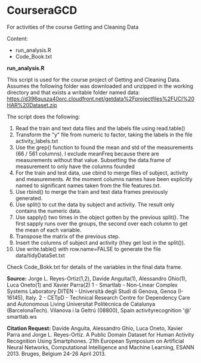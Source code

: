 # CourseraGCD
For activities of the course Getting and Cleaning Data

Content:
<ul>
<li>run_analysis.R</li>
<li>Code_Book.txt</li>
</ul>

<b>run_analysis.R</b>

This script is used for the course project of Getting and Cleaning Data. Assumes the following folder was downloaded and unzipped in the working directory and that exists a writable folder named data:
https://d396qusza40orc.cloudfront.net/getdata%2Fprojectfiles%2FUCI%20HAR%20Dataset.zip

The script does the following:
<ol>
<li>Read the train and text data files and the labels file using read.table()</li>
<li>Transform the "y" file from numeric to factor, taking the labels in the file activity_labels.txt</li>
<li>Use the grep() function to found the mean and std of the measurements (66 / 561 columns). I exclude meanFreq because there are measurements without that value. Subsetting the data.frame of measurement to only have the columns founded</li>
<li>For the train and test data, use cbind to merge files of subject, activity and measurements. At the moment columns names have been explicitly named to significant names taken from the file features.txt.</li>
<li>Use rbind() to merge the train and test data frames previously generated.</li>
<li>Use split() to cut the data by subject and activity. The result only contains the numeric data.</li>
<li>Use sapply() two times in the object gotten by the previous split(). The first sapply runs over the groups, the second over each column to get the mean of each variable.</li>
<li>Transpose the matrix of the previous step.</li>
<li>Insert the columns of subject and activity (they get lost in the split()).</li>
<li>Use write.table() with row.name=FALSE to generate the file data/tidyDataSet.txt</li>
</ol>

Check Code_Bokk.txt for details of the variables in the final data frame.

<b>Source:</b>
Jorge L. Reyes-Ortiz(1,2), Davide Anguita(1), Alessandro Ghio(1), Luca Oneto(1) and Xavier Parra(2)
1 - Smartlab - Non-Linear Complex Systems Laboratory
DITEN - Università degli Studi di Genova, Genoa (I-16145), Italy. 
2 - CETpD - Technical Research Centre for Dependency Care and Autonomous Living
Universitat Politècnica de Catalunya (BarcelonaTech). Vilanova i la Geltrú (08800), Spain
activityrecognition '@' smartlab.ws

<b>Citation Request:</b>
Davide Anguita, Alessandro Ghio, Luca Oneto, Xavier Parra and Jorge L. Reyes-Ortiz. A Public Domain Dataset for Human Activity Recognition Using Smartphones. 21th European Symposium on Artificial Neural Networks, Computational Intelligence and Machine Learning, ESANN 2013. Bruges, Belgium 24-26 April 2013.
